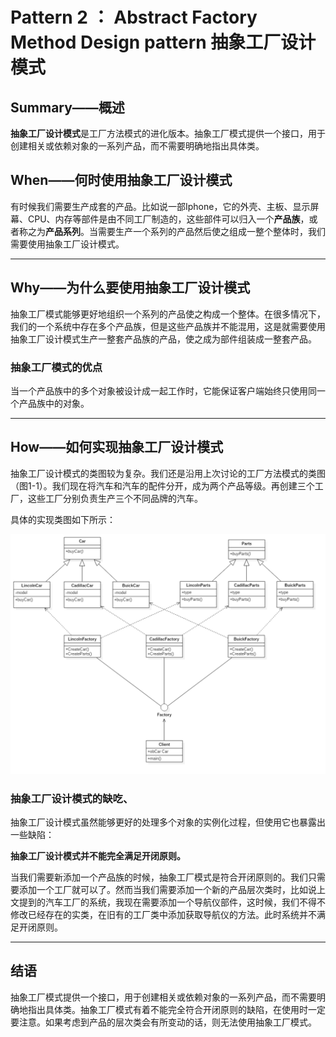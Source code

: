 # Pattern 2 ： Abstract Factory Method Design pattern 抽象工厂设计模式

## Summary——概述

**抽象工厂设计模式**是工厂方法模式的进化版本。抽象工厂模式提供一个接口，用于创建相关或依赖对象的一系列产品，而不需要明确地指出具体类。

## When——何时使用抽象工厂设计模式

有时候我们需要生产成套的产品。比如说一部Iphone，它的外壳、主板、显示屏幕、CPU、内存等部件是由不同工厂制造的，这些部件可以归入一个**产品族**，或者称之为**产品系列**。当需要生产一个系列的产品然后使之组成一整个整体时，我们需要使用抽象工厂设计模式。

---

## Why——为什么要使用抽象工厂设计模式

抽象工厂模式能够更好地组织一个系列的产品使之构成一个整体。在很多情况下，我们的一个系统中存在多个产品族，但是这些产品族并不能混用，这是就需要使用抽象工厂设计模式生产一整套产品族的产品，使之成为部件组装成一整套产品。

### 抽象工厂模式的优点

当一个产品族中的多个对象被设计成一起工作时，它能保证客户端始终只使用同一个产品族中的对象。

---

## How——如何实现抽象工厂设计模式

抽象工厂设计模式的类图较为复杂。我们还是沿用上次讨论的工厂方法模式的类图（图1-1）。我们现在将汽车和汽车的配件分开，成为两个产品等级。再创建三个工厂，这些工厂分别负责生产三个不同品牌的汽车。

具体的实现类图如下所示：

<center>

![图2-1 实现抽象工厂设计模式](https://raw.githubusercontent.com/Jannchie/Software-Design-Pattern-Note/master/Pattern%202%20Abstract%20Factory%20Method%20Design%20pattern/2-1.png )

</center>

### 抽象工厂设计模式的缺吃、
抽象工厂设计模式虽然能够更好的处理多个对象的实例化过程，但使用它也暴露出一些缺陷：

**抽象工厂设计模式并不能完全满足开闭原则。**

当我们需要新添加一个产品族的时候，抽象工厂模式是符合开闭原则的。我们只需要添加一个工厂就可以了。然而当我们需要添加一个新的产品层次类时，比如说上文提到的汽车工厂的系统，我现在需要添加一个导航仪部件，这时候，我们不得不修改已经存在的实类，在旧有的工厂类中添加获取导航仪的方法。此时系统并不满足开闭原则。

---

## 结语

 抽象工厂模式提供一个接口，用于创建相关或依赖对象的一系列产品，而不需要明确地指出具体类。抽象工厂模式有着不能完全符合开闭原则的缺陷，在使用时一定要注意。如果考虑到产品的层次类会有所变动的话，则无法使用抽象工厂模式。